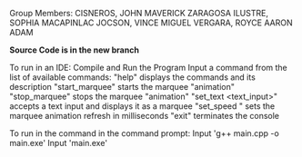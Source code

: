 Group Members: 
CISNEROS, JOHN MAVERICK ZARAGOSA
ILUSTRE, SOPHIA MACAPINLAC
JOCSON, VINCE MIGUEL
VERGARA, ROYCE AARON ADAM

<b> Source Code is in the new branch </b>

To run in an IDE:
Compile and Run the Program
Input a command from the list of available commands:
"help" displays the commands and its description
"start_marquee" starts the marquee "animation"
"stop_marquee" stops the marquee "animation"
"set_text <text_input>" accepts a text input and displays it as a marquee
"set_speed <milliseconds>" sets the marquee animation refresh in milliseconds
"exit" terminates the console

To run in the command in the command prompt:
Input 'g++ main.cpp -o main.exe'
Input 'main.exe'
